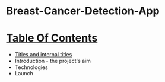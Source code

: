 # Breast-Cancer-Detection-App

# [Table Of Contents](https://github.com/Surekha-honey/Breast-Cancer-Detection-using-Machine-Learning-Classifier/edit/master/README.md#Table%20Of%20Contents)
  * [Titles and internal titles]()
  * Introduction - the project's aim
  * Technologies
  * Launch

